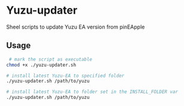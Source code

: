 # Yuzu-updater

Sheel scripts to update Yuzu EA version from pinEApple

## Usage

```sh
 # mark the script as executable
chmod +x ./yuzu-updater.sh

# install latest Yuzu-EA to specified folder
./yuzu-updater.sh /path/to/yuzu

# install latest Yuzu-EA to folder set in the INSTALL_FOLDER var
./yuzu-updater.sh /path/to/yuzu
```
